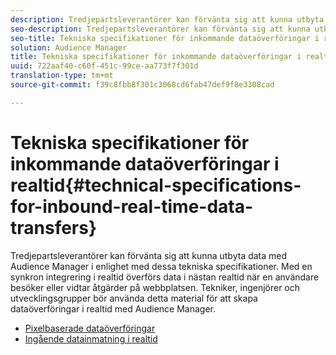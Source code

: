 ```yaml
---
description: Tredjepartsleverantörer kan förvänta sig att kunna utbyta data med Audience Manager i enlighet med dessa tekniska specifikationer. Med en synkron integrering i realtid överförs data i nästan realtid när en användare besöker eller vidtar åtgärder på webbplatsen. Tekniker, ingenjörer och utvecklingsgrupper bör använda detta material för att skapa dataöverföringar i realtid med Audience Manager.
seo-description: Tredjepartsleverantörer kan förvänta sig att kunna utbyta data med Audience Manager i enlighet med dessa tekniska specifikationer. Med en synkron integrering i realtid överförs data i nästan realtid när en användare besöker eller vidtar åtgärder på webbplatsen. Tekniker, ingenjörer och utvecklingsgrupper bör använda detta material för att skapa dataöverföringar i realtid med Audience Manager.
seo-title: Tekniska specifikationer för inkommande dataöverföringar i realtid
solution: Audience Manager
title: Tekniska specifikationer för inkommande dataöverföringar i realtid
uuid: 722aaf40-c60f-451c-99ce-aa773f7f301d
translation-type: tm+mt
source-git-commit: f39c8fbb8f301c3068cd6fab47def9f8e3308cad

---
```



# Tekniska specifikationer för inkommande dataöverföringar i realtid{#technical-specifications-for-inbound-real-time-data-transfers}

Tredjepartsleverantörer kan förvänta sig att kunna utbyta data med Audience Manager i enlighet med dessa tekniska specifikationer. Med en synkron integrering i realtid överförs data i nästan realtid när en användare besöker eller vidtar åtgärder på webbplatsen. Tekniker, ingenjörer och utvecklingsgrupper bör använda detta material för att skapa dataöverföringar i realtid med Audience Manager.

<!-- c_rt_realtime_intro.xml -->

* [Pixelbaserade dataöverföringar](/help/using/integration/sending-audience-data/real-time-data-integration/pixel-based-data-transfer.md)
* [Ingående datainmatning i realtid](/help/using/integration/sending-audience-data/real-time-data-integration/real-time-data-transfer.md)